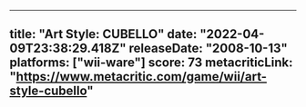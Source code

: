 
---
title: "Art Style: CUBELLO"
date: "2022-04-09T23:38:29.418Z"
releaseDate: "2008-10-13"
platforms: ["wii-ware"]
score: 73
metacriticLink: "https://www.metacritic.com/game/wii/art-style-cubello"
---
